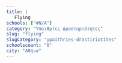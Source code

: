 ```yaml
---
title: |
   Flying
schools: ["#N/A"]
category: "Υπαιθρίες Δραστηριότητες"
slug: "flying"
slugCategory: "ypaithries-drastiriotites"
schoolscount: "0"
city: "Αθήνα"
---
```



